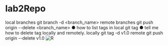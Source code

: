 # lab2Repo
local branches
    git branch -d <branch_name>
remote branches
    git push origin --delete <branch_name>
● how to list tags in local
    git tag
● tell me how to delete tag locally and remotely.
locally
    git tag -d v1.0
remote
    git push origin --delete v1.0
![R](https://github.com/MuhammedAlQamary/lab2Repo/assets/154762118/f7185574-a181-48e4-9520-3d4f206612da)
